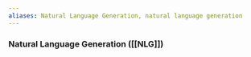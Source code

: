 ```yaml
---
aliases: Natural Language Generation, natural language generation
---
```


### **N**atural **L**anguage **G**eneration ([[NLG]])